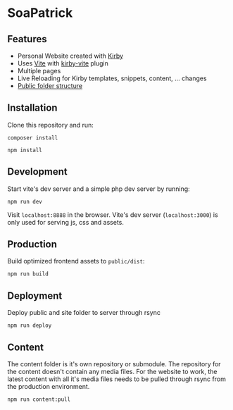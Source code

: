 # SoaPatrick

## Features

- Personal Website created with [Kirby](https://getkirby.com/)
- Uses [Vite](https://vitejs.dev/) with [kirby-vite](https://github.com/arnoson/kirby-vite) plugin
- Multiple pages
- Live Reloading for Kirby templates, snippets, content, ... changes
- [Public folder structure](https://getkirby.com/docs/guide/configuration#custom-folder-setup__public-folder-setup)

## Installation

Clone this repository and run:

```
composer install
```

```
npm install
```

## Development

Start vite's dev server and a simple php dev server by running:

```
npm run dev
```

Visit `localhost:8888` in the browser. Vite's dev server (`localhost:3000`) is only used for serving js, css and assets.

## Production

Build optimized frontend assets to `public/dist`:

```
npm run build
```

## Deployment

Deploy public and site folder to server through rsync

```
npm run deploy
```

## Content

The content folder is it's own repository or submodule. The repository for the content doesn't contain any media files. For the website to work, the latest content with all it's media files needs to be pulled through rsync from the production environment.

```
npm run content:pull
```
